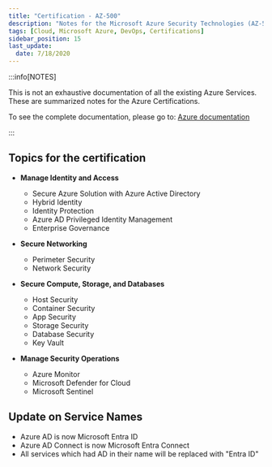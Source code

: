 ```yaml
---
title: "Certification - AZ-500"
description: "Notes for the Microsoft Azure Security Technologies (AZ-500)"
tags: [Cloud, Microsoft Azure, DevOps, Certifications]
sidebar_position: 15
last_update:
  date: 7/18/2020
---
```



:::info[NOTES]

This is not an exhaustive documentation of all the existing Azure Services. These are summarized notes for the Azure Certifications.

To see the complete documentation, please go to: [Azure documentation](https://learn.microsoft.com/en-us/azure/?product=popular)

:::


## Topics for the certification

- **Manage Identity and Access**
    - Secure Azure Solution with Azure Active Directory 
    - Hybrid Identity 
    - Identity Protection 
    - Azure AD Privileged Identity Management 
    - Enterprise Governance 

- **Secure Networking** 
    - Perimeter Security 
    - Network Security 

- **Secure Compute, Storage, and Databases**
    - Host Security 
    - Container Security 
    - App Security 
    - Storage Security 
    - Database Security 
    - Key Vault

- **Manage Security Operations**
    - Azure Monitor 
    - Microsoft Defender for Cloud 
    - Microsoft Sentinel 

## Update on Service Names 

- Azure AD is now Microsoft Entra ID 
- Azure AD Connect is now Microsoft Entra Connect 
- All services which had AD in their name will be replaced with "Entra ID" 
